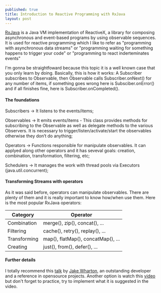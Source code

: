 ```yaml
---
published: true
title: Introduction to Reactive Programming with RxJava
layout: post
---
```


[RxJava] is a Java VM implementation of ReactiveX, a library for composing asynchronous and event-based programs by using observable sequences. It is used for reactive programming which I like to refer as "programming with asynchronous data streams" or "programming waiting for something happens to trigger your code" or "programming to react inderteminates events"

I'm gonna be straightfoward because this topic it is a well known case that you only learn by doing. Basically, this is how it works: A Subscriber subscribes to Observable, then Observable calls Subscriber.onNext() for any number of items, if something goes wrong here is Subsciber.onError() and if all finishes fine, here is Subscriber.onCompleted().

#### The foundations 

Subscribers
	-> It listens to the events/items;

Observables 
	-> It emits events/items - This class provides methods for subscribing to the Observable as well as delegate methods to the various Observers. It is necessary to trigger/listen/activate/start the observables otherwise they don’t do anything;

Operators
	-> Functions responsible for manipulate observables. It can applyed along other operators and it has seveval goals: creation, combination, transformation, filtering, etc;

Schedulers
	-> It manages the work with thread pools via Executors (java.util.concurrent);

#### Transforming Streams with operators

As it was said before, operators can manipulate observables. There are plenty of them and it is really important to know how/when use them. Here is the most popular RxJava operators:

Category | Operator
-------- | --------
Combination | merge(), zip(), concat(), ...
Filtering | cache(), retry(), replay(), ...
Transforming | map(), flatMap(), concatMap(), ...
Creating | just(), from(), defer(), ...

#### Further details 

I totally recommend this [talk] by [Jake Wharton], an outstanding developer and a reference in opensource projects. Another option is watch this [video] but don't forget to practice, try to implement what it is suggested in the video.

[RxJava]: https://github.com/ReactiveX/RxJava
[talk]: https://youtu.be/htIXKI5gOQU?t=1s
[Jake Wharton]: http://jakewharton.com/
[video]:  https://www.youtube.com/watch?v=k3D0cWyNno4 